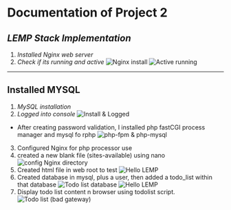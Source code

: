 # Documentation of Project 2

## *LEMP Stack Implementation*

1. *Installed Nginx web server*
2. *Check if its running and active*
![Nginx install](./images/nginx%20install.png)
![Active running](./images/nginx%20active%20running.png)

----------
## Installed MYSQL

1. *MySQL installation*
2. *Logged into console*
![Install & Logged](./images/installed%20and%20logged%20mysql.png)
- After creating password validation, I installed php fastCGI process manager and mysql fo rphp
![php-fpm & php-mysql](./images/installed%20php-fpm%20and%20php-mysql.png)
3. Configured Nginx for php processor use
4. created a new blank file (sites-available) using nano
![config Nginx directory](./images/blank%20file%20Own%20config%20Nginx%20dir.png)
5. Created html file in web root to test
![Hello LEMP](./images/web%20root%20projectlemp%20browser.png)
6. Created database in mysql, plus a user, then added a todo_list within that database
![Todo list database](./images/creating%20database.png)
![Hello LEMP](./images/added%20to%20database.png)
7. Display todo list content n browser using todolist script.
![Todo list (bad gateway)](./images/web%20root%20projectlemp%20browser.png)